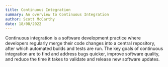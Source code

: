 ```yaml
---
title: Continuous Integration
summary: An overview to Continuous Integration
author: Scott McCarthy
date: 18/08/2022
---
```


Continuous integration is a software development practice where developers regularly merge their code changes into a central repository, after which automated builds and tests are run. The key goals of continuous integration are to find and address bugs quicker, improve software quality, and reduce the time it takes to validate and release new software updates.
